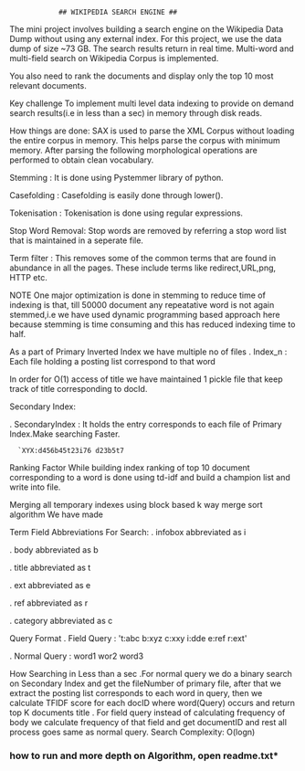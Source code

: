 				## WIKIPEDIA SEARCH ENGINE ##

The mini project involves building a search engine on the Wikipedia Data Dump without using any external index. For this project, we use the data dump of size ~73 GB. The search results return in real time. Multi-word and multi-field search on Wikipedia Corpus is implemented.

You also need to rank the documents and display only the top 10 most relevant documents.

Key challenge
To implement multi level data indexing to provide on demand search results(i.e in less than a sec) in memory through disk reads.

How things are done:
SAX is used to parse the XML Corpus without loading the entire corpus in memory. This helps parse the corpus with minimum memory. After parsing the following morphological operations are performed to obtain clean vocabulary.

Stemming : It is done using Pystemmer  library of python.

Casefolding : Casefolding is easily done through lower().

Tokenisation : Tokenisation is done using regular expressions.

Stop Word Removal: Stop words are removed by referring a stop word list that is maintained in a seperate file.

Term filter : This removes some of the common terms that are found in abundance in all the pages. These include terms like redirect,URL,png, HTTP etc.

NOTE One major optimization is done in stemming to reduce time of indexing is that, till 50000 document any repeatative word is not again stemmed,i.e we have used dynamic programming based approach here because stemming is time consuming and this has reduced indexing time to half.

As a part of Primary Inverted Index we have multiple no of  files
. Index_n : Each file holding a posting list correspond to that word


In order for O(1) access of title we have maintained 1 pickle file that keep track of title corresponding to docId.

Secondary Index:

. SecondaryIndex : It holds the entry corresponds to each file of Primary Index.Make searching Faster.

	  `XYX:d456b45t23i76 d23b5t7
Ranking Factor While building index ranking of top 10 document corresponding to a word is done using td-idf and build a champion list and write into file.

Merging all temporary indexes using block based k way merge sort algorithm We have made

Term Field Abbreviations For Search:
. infobox abbreviated as i

. body abbreviated as b

. title abbreviated as t

. ext abbreviated as e

. ref abbreviated as r

. category abbreviated as c

Query Format
. Field Query : 't:abc b:xyz c:xxy i:dde e:ref r:ext'

. Normal Query : word1 wor2 word3

How Searching in Less than a sec
.For normal query we do a binary search on Secondary Index and get the fileNumber of primary file, after that we extract the posting list corresponds to each word in query, then we calculate TFIDF score for each docID where word(Query) occurs and return top K documents title
. For field query instead of calculating frequency of body we calculate frequency of that field and get documentID and rest all process goes same as normal query.
Search Complexity: O(logn) 

### how to run and more depth on Algorithm, open readme.txt*
